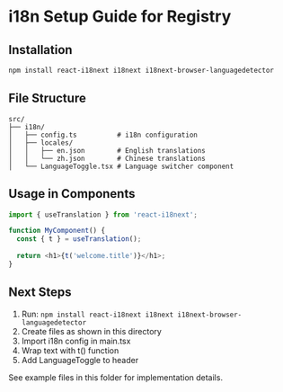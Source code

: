 # i18n Setup Guide for Registry

## Installation

```bash
npm install react-i18next i18next i18next-browser-languagedetector
```

## File Structure

```
src/
├── i18n/
│   ├── config.ts          # i18n configuration
│   ├── locales/
│   │   ├── en.json        # English translations
│   │   └── zh.json        # Chinese translations
│   └── LanguageToggle.tsx # Language switcher component
```

## Usage in Components

```typescript
import { useTranslation } from 'react-i18next';

function MyComponent() {
  const { t } = useTranslation();
  
  return <h1>{t('welcome.title')}</h1>;
}
```

## Next Steps

1. Run: `npm install react-i18next i18next i18next-browser-languagedetector`
2. Create files as shown in this directory
3. Import i18n config in main.tsx
4. Wrap text with t() function
5. Add LanguageToggle to header

See example files in this folder for implementation details.
